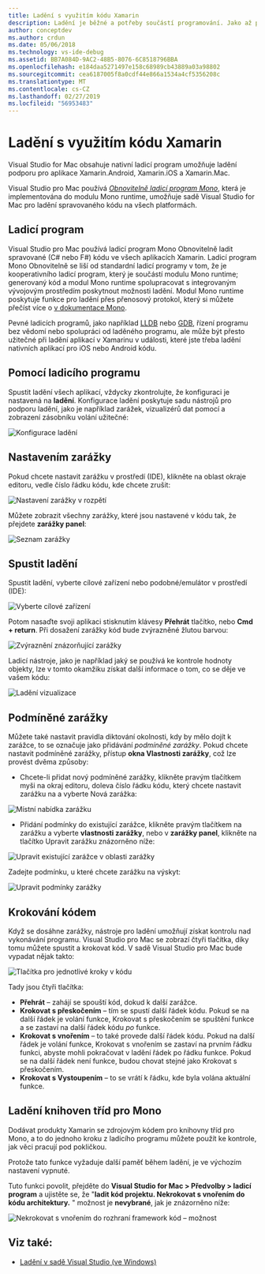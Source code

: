 ```yaml
---
title: Ladění s využitím kódu Xamarin
description: Ladění je běžné a potřeby součástí programování. Jako až po zralé integrovaného vývojového prostředí sady Visual Studio for Mac obsahuje celou sadu funkcí pro zajištění snadné ladění. Z bezpečné ladění k vizualizaci dat, tento článek vysvětluje, jak použít celý potenciál ladění v sadě Visual Studio pro Mac.
author: conceptdev
ms.author: crdun
ms.date: 05/06/2018
ms.technology: vs-ide-debug
ms.assetid: BB7A084D-9AC2-48B5-8076-6C8518796BBA
ms.openlocfilehash: e184daa5271497e158c68989cb43889a03a98802
ms.sourcegitcommit: cea6187005f8a0cdf44e866a1534a4cf5356208c
ms.translationtype: MT
ms.contentlocale: cs-CZ
ms.lasthandoff: 02/27/2019
ms.locfileid: "56953483"
---
```

# <a name="debugging-with-xamarin"></a>Ladění s využitím kódu Xamarin

Visual Studio for Mac obsahuje nativní ladicí program umožňuje ladění podporu pro aplikace Xamarin.Android, Xamarin.iOS a Xamarin.Mac.

Visual Studio pro Mac používá [ *Obnovitelně ladicí program Mono*](http://www.mono-project.com/docs/advanced/runtime/docs/soft-debugger/), která je implementována do modulu Mono runtime, umožňuje sadě Visual Studio for Mac pro ladění spravovaného kódu na všech platformách.

## <a name="the-debugger"></a>Ladicí program

Visual Studio pro Mac používá ladicí program Mono Obnovitelně ladit spravované (C# nebo F#) kódu ve všech aplikacích Xamarin. Ladicí program Mono Obnovitelně se liší od standardní ladicí programy v tom, že je kooperativního ladicí program, který je součástí modulu Mono runtime; generovaný kód a modul Mono runtime spolupracovat s integrovaným vývojovým prostředím poskytnout možnosti ladění. Modul Mono runtime poskytuje funkce pro ladění přes přenosový protokol, který si můžete přečíst více o [v dokumentace Mono](http://www.mono-project.com/docs/advanced/runtime/docs/soft-debugger-wire-format/).

Pevné ladicích programů, jako například [LLDB]( http://lldb.llvm.org/index.html) nebo [GDB]( https://www.gnu.org/software/gdb/), řízení programu bez vědomí nebo spolupráci od laděného programu, ale může být přesto užitečné při ladění aplikací v Xamarinu v události, které jste třeba ladění nativních aplikací pro iOS nebo Android kódu.

## <a name="using-the-debugger"></a>Pomocí ladicího programu

Spustit ladění všech aplikací, vždycky zkontrolujte, že konfiguraci je nastavená na **ladění**. Konfigurace ladění poskytuje sadu nástrojů pro podporu ladění, jako je například zarážek, vizualizérů dat pomocí a zobrazení zásobníku volání užitečné:

![Konfigurace ladění](media/debugging-image_0.png)

## <a name="setting-a-breakpoint"></a>Nastavením zarážky

Pokud chcete nastavit zarážku v prostředí (IDE), klikněte na oblast okraje editoru, vedle číslo řádku kódu, kde chcete zrušit:

![Nastavení zarážky v rozpětí](media/debugging-image0.png)

Můžete zobrazit všechny zarážky, které jsou nastavené v kódu tak, že přejdete **zarážky panel**:

![Seznam zarážky](media/debugging-image0a.png)

## <a name="start-debugging"></a>Spustit ladění

Spustit ladění, vyberte cílové zařízení nebo podobné/emulátor v prostředí (IDE):

![Vyberte cílové zařízení](media/debugging-image1.png)

Potom nasaďte svoji aplikaci stisknutím klávesy **Přehrát** tlačítko, nebo **Cmd + return**. Při dosažení zarážky kód bude zvýrazněné žlutou barvou:

![Zvýraznění znázorňující zarážky](media/debugging-image2.png)

Ladicí nástroje, jako je například jaký se používá ke kontrole hodnoty objekty, lze v tomto okamžiku získat další informace o tom, co se děje ve vašem kódu:

![Ladění vizualizace](media/debugging-image3.png)

## <a name="conditional-breakpoints"></a>Podmíněné zarážky

Můžete také nastavit pravidla diktování okolnosti, kdy by mělo dojít k zarážce, to se označuje jako přidávání *podmíněné zarážky*. Pokud chcete nastavit podmíněné zarážky, přístup **okna Vlastnosti zarážky**, což lze provést dvěma způsoby:

* Chcete-li přidat nový podmíněné zarážky, klikněte pravým tlačítkem myši na okraj editoru, doleva číslo řádku kódu, který chcete nastavit zarážku na a vyberte Nová zarážka:

 ![Místní nabídka zarážku](media/debugging-image4.png)

* Přidání podmínky do existující zarážce, klikněte pravým tlačítkem na zarážku a vyberte **vlastnosti zarážky**, nebo v **zarážky panel**, klikněte na tlačítko Upravit zarážku znázorněno níže:

 ![Upravit existující zarážce v oblasti zarážky](media/debugging-image5.png)

Zadejte podmínku, u které chcete zarážku na výskyt:

 ![Upravit podmínky zarážky](media/debugging-image6.png)

## <a name="stepping-through-code"></a>Krokování kódem

Když se dosáhne zarážky, nástroje pro ladění umožňují získat kontrolu nad vykonávání programu. Visual Studio pro Mac se zobrazí čtyři tlačítka, díky tomu můžete spustit a krokovat kód. V sadě Visual Studio pro Mac bude vypadat nějak takto:

 ![Tlačítka pro jednotlivé kroky v kódu](media/debugging-image7.png)

Tady jsou čtyři tlačítka:

* **Přehrát** – zahájí se spouští kód, dokud k další zarážce.
* **Krokovat s přeskočením** – tím se spustí další řádek kódu. Pokud se na další řádek je volání funkce, Krokovat s přeskočením se spuštění funkce a se zastaví na další řádek kódu *po* funkce.
* **Krokovat s vnořením** – to také provede další řádek kódu. Pokud na další řádek je volání funkce, Krokovat s vnořením se zastaví na prvním řádku funkci, abyste mohli pokračovat v ladění řádek po řádku funkce. Pokud se na další řádek není funkce, budou chovat stejné jako Krokovat s přeskočením.
* **Krokovat s Vystoupením** – to se vrátí k řádku, kde byla volána aktuální funkce.

## <a name="debugging-monos-class-libraries"></a>Ladění knihoven tříd pro Mono

Dodávat produkty Xamarin se zdrojovým kódem pro knihovny tříd pro Mono, a to do jednoho kroku z ladicího programu můžete použít ke kontrole, jak věci pracují pod pokličkou.

Protože tato funkce vyžaduje další paměť během ladění, je ve výchozím nastavení vypnuté.

Tuto funkci povolit, přejděte do **Visual Studio for Mac > Předvolby > ladicí program** a ujistěte se, že "**ladit kód projektu. Nekrokovat s vnořením do kódu architektury.** " možnost je **nevybrané**, jak je znázorněno níže:

![Nekrokovat s vnořením do rozhraní framework kód – možnost](media/debugging-image8.png)

## <a name="see-also"></a>Viz také:

- [Ladění v sadě Visual Studio (ve Windows)](/visualstudio/debugger/)